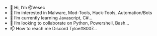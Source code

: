 - 👋 Hi, I’m @Vesec
- 👀 I’m interested in Malware, Mod-Tools, Hack-Tools, Automation/Bots 
- 🌱 I’m currently learning Javascript, C#...
- 💞️ I’m looking to collaborate on Python, Powershell, Bash...
- 📫 How to reach me Discord Tyloe#8007...

<!---
Vesec/Vesec is a ✨ special ✨ repository because its `README.md` (this file) appears on your GitHub profile.
You can click the Preview link to take a look at your changes.
--->
